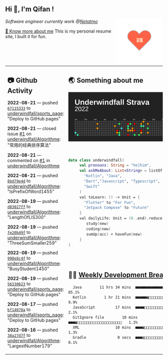 <h2> Hi 👋, I'm Qifan ! </h2>
<a href="https://github.com/underwindfall/iBeats"><img align="right" width="150px" src="https://raw.githubusercontent.com/underwindfall/iBeats/main/files/heart.svg"/></a>
<p><em>Software engineer currently work @<a href="https://www.netatmo.com">Netatmo</a></em></p>
<p><a href="https://qifanyang.com/resume" target="_blank"> 🔭 Know more about me</a> This is my personal resume site, I built it for fun.</p>
<table><tr><td valign="top" rowspan="2">

 ## 📷 Github Activity
 <!-- githubActivity starts -->
  **2022-08-21** — pushed [`67115333`](https://github.com/underwindfall/sports_page/commit/6711533338bc1e7dc130cf0f214a1bf721e23928) to [underwindfall/sports_page](https://api.github.com/repos/underwindfall/sports_page): "Deploy to GitHub pages"

  **2022-08-21** — closed issue [#1](https://api.github.com/repos/underwindfall/Algorithme/issues/1) on [underwindfall/Algorithme](https://api.github.com/repos/underwindfall/Algorithme): "常用的经典排序算法"

  **2022-08-21** — commented on [#1](https://github.com/underwindfall/Algorithme/issues/1#issuecomment-1221450287) in [underwindfall/Algorithme](https://api.github.com/repos/underwindfall/Algorithme)

  **2022-08-21** — pushed [`8bd79e4d`](https://github.com/underwindfall/Algorithme/commit/8bd79e4d346196db3a54a1b89c74ac2f19241da6) to [underwindfall/Algorithme](https://api.github.com/repos/underwindfall/Algorithme): "IsPrefixOfWord1455"

  **2022-08-19** — pushed [`d83027ff`](https://github.com/underwindfall/Algorithme/commit/d83027ff74a1ac7def2c4c958a06d8026588aa37) to [underwindfall/Algorithme](https://api.github.com/repos/underwindfall/Algorithme): "LengthOfLIS300"

  **2022-08-19** — pushed [`fe20b49f`](https://github.com/underwindfall/Algorithme/commit/fe20b49f2c9484a614163bf91850f3a5c2ddb0f5) to [underwindfall/Algorithme](https://api.github.com/repos/underwindfall/Algorithme): "ThreeSumSmaller259"

  **2022-08-19** — pushed [`998e8c4f`](https://github.com/underwindfall/Algorithme/commit/998e8c4fdf23acad90c07feb455fa1204d9bf778) to [underwindfall/Algorithme](https://api.github.com/repos/underwindfall/Algorithme): "BusyStudent1450"

  **2022-08-19** — pushed [`56330623`](https://github.com/underwindfall/sports_page/commit/563306232a7fb2f20784d57f8dc69a83fec64eb2) to [underwindfall/sports_page](https://api.github.com/repos/underwindfall/sports_page): "Deploy to GitHub pages"

  **2022-08-17** — pushed [`bf14078a`](https://github.com/underwindfall/sports_page/commit/bf14078a6a8e12f6f3008556dd92fd2b701727a8) to [underwindfall/sports_page](https://api.github.com/repos/underwindfall/sports_page): "Deploy to GitHub pages"

  **2022-08-16** — pushed [`38a27d7f`](https://github.com/underwindfall/Algorithme/commit/38a27d7fe8b843d31481532a78ceb2e65e998e6e) to [underwindfall/Algorithme](https://api.github.com/repos/underwindfall/Algorithme): "LargestNumber179"
 <!-- githubActivity ends -->
 </td><td valign="top">

 ## 🌏 Something about me
 <!-- profile starts -->
 <a href="https://github.com/underwindfall" width="100%">
   <img src="https://github.com/underwindfall/GitHubPoster/blob/main/examples/strava.svg"/>
 </a>
 <br/>
 <br/>
 <br/>

 ```kotlin
 data class underwindfall(
      val pronouns: String = "he|him",
      val askMeAbout: List<String> = listOf(
        "Kotlin", "Java",
        "Dart","Javascript", "Typescript",
        "Swift"
      )
      val toLearn: () -> Unit = {
        "Flutter" to "For Fun",
        "Jetpack Compose" to "Future"
      }
      val dailyLife: Unit = (0..end).reduce { acc, new ->
         study(new)
         coding(new)
         sumUp(acc) + haveFun(new)
      }
 )
 ```
 <!-- profile ends -->
 </td></tr><tr><td valign="top">

 ## 🏊‍♂️ <a href="https://gist.github.com/underwindfall/377ee88ba1fabd1e93516e48ca9c61eb" target="_blank">Weekly Development Breakdown</a>
  <!-- codeTime starts -->
  ```text
    Java        11 hrs 34 mins  ■■■■■■■■■■■■■■■■■■■■■■■■  85.1%
    Kotlin        1 hr 21 mins  ■■■■■▦□□□□□□□□□□□□□□□□□□   9.9%
    JavaScript         17 mins  ■■■■□□□□□□□□□□□□□□□□□□□□   2.1%
    GitIgnore file        10 mins  ■■■▦□□□□□□□□□□□□□□□□□□□□   1.3%
    XML                10 mins  ■■■▦□□□□□□□□□□□□□□□□□□□□   1.3%
    Gradle              0 secs  ■■■▥□□□□□□□□□□□□□□□□□□□□   0.1%
  ```
  <!-- codeTime starts -->
  </td></tr></table>